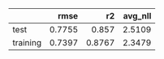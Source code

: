 |          |   rmse |     r2 |   avg_nll |
|:---------|-------:|-------:|----------:|
| test     | 0.7755 | 0.857  |    2.5109 |
| training | 0.7397 | 0.8767 |    2.3479 |